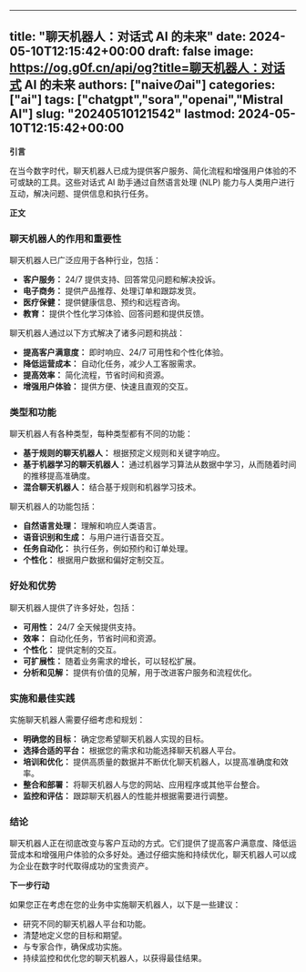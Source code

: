 
---
title: "聊天机器人：对话式 AI 的未来"
date: 2024-05-10T12:15:42+00:00
draft: false
image: https://og.g0f.cn/api/og?title=聊天机器人：对话式 AI 的未来
authors: ["naiveのai"]
categories: ["ai"]
tags: ["chatgpt","sora","openai","Mistral AI"]
slug: "20240510121542"
lastmod: 2024-05-10T12:15:42+00:00
---
**引言**

在当今数字时代，聊天机器人已成为提供客户服务、简化流程和增强用户体验的不可或缺的工具。这些对话式 AI 助手通过自然语言处理 (NLP) 能力与人类用户进行互动，解决问题、提供信息和执行任务。

**正文**

### 聊天机器人的作用和重要性

聊天机器人已广泛应用于各种行业，包括：

- **客户服务：** 24/7 提供支持、回答常见问题和解决投诉。
- **电子商务：** 提供产品推荐、处理订单和跟踪发货。
- **医疗保健：** 提供健康信息、预约和远程咨询。
- **教育：** 提供个性化学习体验、回答问题和提供反馈。

聊天机器人通过以下方式解决了诸多问题和挑战：

- **提高客户满意度：** 即时响应、24/7 可用性和个性化体验。
- **降低运营成本：** 自动化任务，减少人工客服需求。
- **提高效率：** 简化流程，节省时间和资源。
- **增强用户体验：** 提供方便、快速且直观的交互。

### 类型和功能

聊天机器人有各种类型，每种类型都有不同的功能：

- **基于规则的聊天机器人：** 根据预定义规则和关键字响应。
- **基于机器学习的聊天机器人：** 通过机器学习算法从数据中学习，从而随着时间的推移提高准确度。
- **混合聊天机器人：** 结合基于规则和机器学习技术。

聊天机器人的功能包括：

- **自然语言处理：** 理解和响应人类语言。
- **语音识别和生成：** 与用户进行语音交互。
- **任务自动化：** 执行任务，例如预约和订单处理。
- **个性化：** 根据用户数据和偏好定制交互。

### 好处和优势

聊天机器人提供了许多好处，包括：

- **可用性：** 24/7 全天候提供支持。
- **效率：** 自动化任务，节省时间和资源。
- **个性化：** 提供定制的交互。
- **可扩展性：** 随着业务需求的增长，可以轻松扩展。
- **分析和见解：** 提供有价值的见解，用于改进客户服务和流程优化。

### 实施和最佳实践

实施聊天机器人需要仔细考虑和规划：

- **明确您的目标：** 确定您希望聊天机器人实现的目标。
- **选择合适的平台：** 根据您的需求和功能选择聊天机器人平台。
- **培训和优化：** 提供高质量的数据并不断优化聊天机器人，以提高准确度和效率。
- **整合和部署：** 将聊天机器人与您的网站、应用程序或其他平台整合。
- **监控和评估：** 跟踪聊天机器人的性能并根据需要进行调整。

### 结论

聊天机器人正在彻底改变与客户互动的方式。它们提供了提高客户满意度、降低运营成本和增强用户体验的众多好处。通过仔细实施和持续优化，聊天机器人可以成为企业在数字时代取得成功的宝贵资产。

**下一步行动**

如果您正在考虑在您的业务中实施聊天机器人，以下是一些建议：

- 研究不同的聊天机器人平台和功能。
- 清楚地定义您的目标和期望。
- 与专家合作，确保成功实施。
- 持续监控和优化您的聊天机器人，以获得最佳结果。